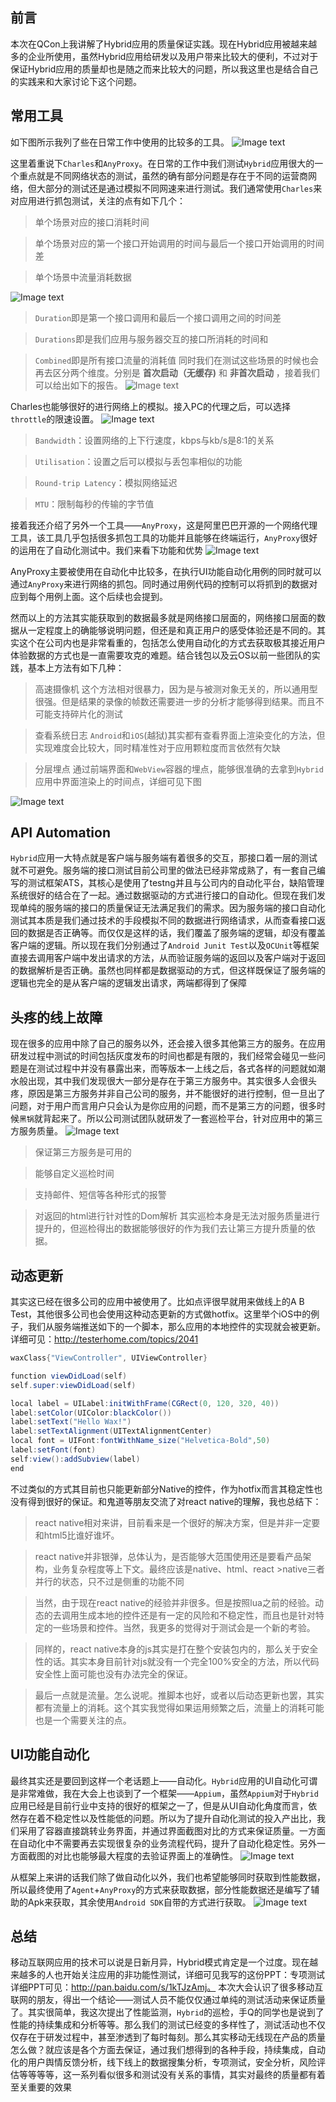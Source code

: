 前言
---
本次在QCon上我讲解了Hybrid应用的质量保证实践。现在Hybrid应用被越来越多的企业所使用，虽然Hybrid应用给研发以及用户带来比较大的便利，不过对于保证Hybrid应用的质量却也是随之而来比较大的问题，所以我这里也是结合自己的实践来和大家讨论下这个问题。

常用工具
---
如下图所示我列了些在日常工作中使用的比较多的工具。
![Image text](https://raw.githubusercontent.com/monkeytest15/QCon_Docs/master/img/1.png)

这里着重说下`Charles`和`AnyProxy`。在日常的工作中我们测试`Hybrid`应用很大的一个重点就是不同网络状态的测试，虽然的确有部分问题是存在于不同的运营商网络，但大部分的测试还是通过模拟不同网速来进行测试。我们通常使用`Charles`来对应用进行抓包测试，关注的点有如下几个：
>单个场景对应的接口消耗时间

>单个场景对应的第一个接口开始调用的时间与最后一个接口开始调用的时间差

>单个场景中流量消耗数据

![Image text](https://raw.githubusercontent.com/monkeytest15/QCon_Docs/master/img/2.png)
>`Duration`即是第一个接口调用和最后一个接口调用之间的时间差

>`Durations`即是我们应用与服务器交互的接口所消耗的时间和

>`Combined`即是所有接口流量的消耗值
同时我们在测试这些场景的时候也会再去区分两个维度。分别是 **首次启动（无缓存)** 和 **非首次启动** ，接着我们可以给出如下的报告。
![Image text](https://raw.githubusercontent.com/monkeytest15/QCon_Docs/master/img/3.png)

Charles也能够很好的进行网络上的模拟。接入PC的代理之后，可以选择`throttle`的限速设置。
![Image text](https://raw.githubusercontent.com/monkeytest15/QCon_Docs/master/img/4.png)
>`Bandwidth`：设置网络的上下行速度，kbps与kb/s是8:1的关系

>`Utilisation`：设置之后可以模拟与丢包率相似的功能

>`Round-trip Latency`：模拟网络延迟

>`MTU`：限制每秒的传输的字节值

接着我还介绍了另外一个工具——`AnyProxy`，这是阿里巴巴开源的一个网络代理工具，该工具几乎包括很多抓包工具的功能并且能够在终端运行，`AnyProxy`很好的运用在了自动化测试中。我们来看下功能和优势
![Image text](https://raw.githubusercontent.com/monkeytest15/QCon_Docs/master/img/5.png)

AnyProxy主要被使用在自动化中比较多，在执行UI功能自动化用例的同时就可以通过`AnyProxy`来进行网络的抓包。同时通过用例代码的控制可以将抓到的数据对应到每个用例上面。这个后续也会提到。

然而以上的方法其实能获取到的数据最多就是网络接口层面的，网络接口层面的数据从一定程度上的确能够说明问题，但还是和真正用户的感受体验还是不同的。其实这个在公司内也是非常看重的，包括怎么使用自动化的方式去获取极其接近用户体验数据的方式也是一直需要攻克的难题。结合钱包以及云OS以前一些团队的实践，基本上方法有如下几种：

>高速摄像机
这个方法相对很暴力，因为是与被测对象无关的，所以通用型很强。但是结果的录像的帧数还需要进一步的分析才能够得到结果。而且不可能支持碎片化的测试

>查看系统日志
`Android`和`iOS`(越狱)其实都有查看界面上渲染变化的方法，但实现难度会比较大，同时精准性对于应用颗粒度而言依然有欠缺

>分层埋点
通过前端界面和`WebView`容器的埋点，能够很准确的去拿到`Hybrid`应用中界面渲染上的时间点，详细可见下图

![Image text](https://raw.githubusercontent.com/monkeytest15/QCon_Docs/master/img/9.png)


API Automation
---
`Hybrid`应用一大特点就是客户端与服务端有着很多的交互，那接口着一层的测试就不可避免。服务端的接口测试目前公司里的做法已经非常成熟了，有一套自己编写的测试框架ATS，其核心是使用了testng并且与公司内的自动化平台，缺陷管理系统很好的结合在了一起。通过数据驱动的方式进行接口的自动化。但现在我们发现单纯的服务端的接口的质量保证无法满足我们的需求。因为服务端的接口自动化测试其本质是我们通过技术的手段模拟不同的数据进行网络请求，从而查看接口返回的数据是否正确等。而仅仅是这样的话，我们覆盖了服务端的逻辑，却没有覆盖客户端的逻辑。所以现在我们分别通过了`Android Junit Test`以及`OCUnit`等框架直接去调用客户端中发出请求的方法，从而验证服务端的返回以及客户端对于返回的数据解析是否正确。虽然也同样都是数据驱动的方式，但这样既保证了服务端的逻辑也完全的是从客户端的逻辑发出请求，两端都得到了保障

头疼的线上故障
---
现在很多的应用中除了自己的服务以外，还会接入很多其他第三方的服务。在应用研发过程中测试的时间包括灰度发布的时间也都是有限的，我们经常会碰见一些问题是在测试过程中并没有暴露出来，而等版本一上线之后，各式各样的问题就如潮水般出现，其中我们发现很大一部分是存在于第三方服务中。其实很多人会很头疼，原因是第三方服务并非自己公司的服务，并不能很好的进行控制，但一旦出了问题，对于用户而言用户只会认为是你应用的问题，而不是第三方的问题，很多时候`黑锅`就背起来了。所以公司测试团队就研发了一套巡检平台，针对应用中的第三方服务质量。
![Image text](https://raw.githubusercontent.com/monkeytest15/QCon_Docs/master/img/6.png)
>保证第三方服务是可用的

>能够自定义巡检时间

>支持邮件、短信等各种形式的报警

>对返回的html进行针对性的Dom解析
其实巡检本身是无法对服务质量进行提升的，但巡检得出的数据能够很好的作为我们去让第三方提升质量的依据。

动态更新
---
其实这已经在很多公司的应用中被使用了。比如点评很早就用来做线上的A B Test，其他很多公司也会使用这种动态更新的方式做hotfix。这里举个iOS中的例子，我们从服务端推送如下的一个脚本，那么应用的本地控件的实现就会被更新。详细可见：http://testerhome.com/topics/2041
```java
waxClass{"ViewController", UIViewController}

function viewDidLoad(self)
self.super:viewDidLoad(self)

local label = UILabel:initWithFrame(CGRect(0, 120, 320, 40))
label:setColor(UIColor:blackColor())
label:setText("Hello Wax!")
label:setTextAlignment(UITextAlignmentCenter)
local font = UIFont:fontWithName_size("Helvetica-Bold",50)
label:setFont(font)
self:view():addSubview(label)
end
```
不过类似的方式其目前也只能更新部分Native的控件，作为hotfix而言其稳定性也没有得到很好的保证。和鬼道等朋友交流了对react native的理解，我也总结下：
>react native相对来讲，目前看来是一个很好的解决方案，但是并非一定要和html5比谁好谁坏。

>react native并非银弹，总体认为，是否能够大范围使用还是要看产品架构，业务复杂程度等上下文。最终应该是native、html、react >native三者并行的状态，只不过是侧重的功能不同

>当然，由于现在react native的经验并非很多。但是按照lua之前的经验。动态的去调用生成本地的控件还是有一定的风险和不稳定性，而且也是针对特定的一些场景和控件。当然，我更多的觉得对于测试会是一个新的考验。

>同样的，react native本身的js其实是打在整个安装包内的，那么关于安全性的话。其实本身目前针对js就没有一个完全100%安全的方法，所以代码安全性上面可能也没有办法完全的保证。

>最后一点就是流量。怎么说呢。推脚本也好，或者以后动态更新也罢，其实都有流量上的消耗。这个其实我觉得如果运用频繁之后，流量上的消耗可能也是一个需要关注的点。

UI功能自动化
---
最终其实还是要回到这样一个老话题上——自动化。`Hybrid`应用的UI自动化可谓是非常难做，我在大会上也谈到了一个框架——`Appium`，虽然`Appium`对于`Hybrid`应用已经是目前行业中支持的很好的框架之一了，但是从UI自动化角度而言，依然存在着不稳定性以及性能低的问题。所以为了提升自动化测试的投入产出比，我们采用了容器直接跳转业务界面，并通过界面截图对比的方式来保证质量。一方面在自动化中不需要再去实现很复杂的业务流程代码，提升了自动化稳定性。另外一方面截图的对比也能够最大程度的去验证界面上的准确性。
![Image text](https://raw.githubusercontent.com/monkeytest15/QCon_Docs/master/img/7.png)

从框架上来讲的话我们除了做自动化以外，我们也希望能够同时获取到性能数据，所以最终使用了`Agent`+`AnyProxy`的方式来获取数据，部分性能数据还是编写了辅助的Apk来获取，其余使用`Android SDK`自带的方式进行获取。
![Image text](https://raw.githubusercontent.com/monkeytest15/QCon_Docs/master/img/8.png)

总结
---
移动互联网应用的技术可以说是日新月异，Hybrid模式肯定是一个过度。现在越来越多的人也开始关注应用的非功能性测试，详细可见我写的这份PPT：专项测试详细PPT可见：http://pan.baidu.com/s/1kTJzAmj。 
本次大会认识了很多移动互联网的朋友，得出一个结论——测试人员不能仅仅通过单纯的测试活动来保证质量了。其实很简单，我这次提出了性能监测，`Hybrid`的巡检，手Q的同学也是说到了性能的持续集成和分析等等。那么我们的测试已经变的多样性了，测试活动也不仅仅存在于研发过程中，甚至渗透到了每时每刻。那么其实移动无线现在产品的质量怎么做？就应该是各个方面去保证，通过我们想得到的各种手段，持续集成，自动化的用户舆情反馈分析，线下线上的数据搜集分析，专项测试，安全分析，风险评估等等等等，这一系列看似很多和测试没有关系的事情，其实对最终的质量都有着至关重要的效果
















